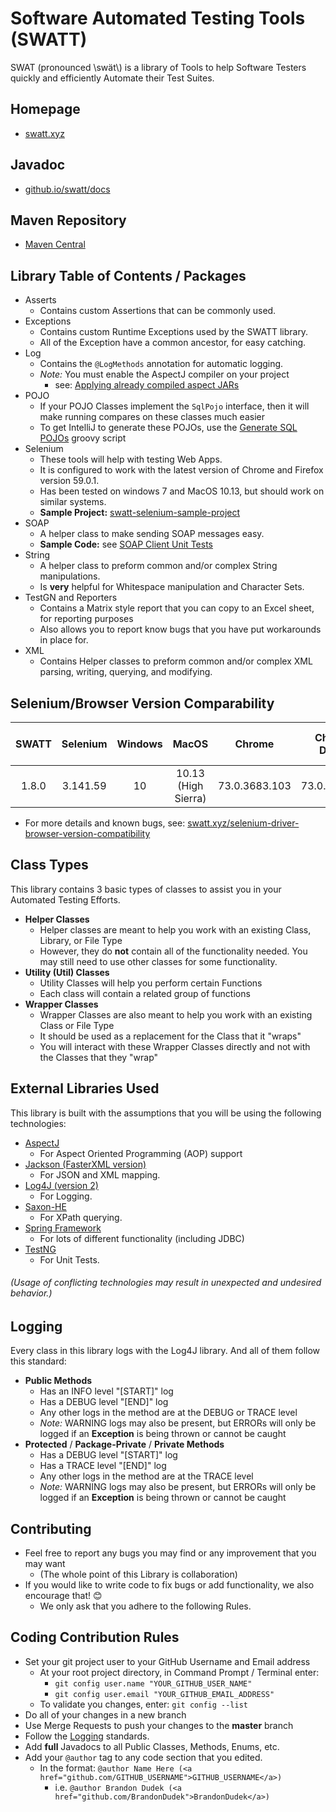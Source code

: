 # Software Automated Testing Tools (SWATT)
SWAT (pronounced \\swät\\) is a library of Tools to help Software Testers quickly and efficiently Automate their Test Suites.

## Homepage
* [swatt.xyz](https://swatt.xyz)

## Javadoc
* [github.io/swatt/docs](https://brandondudek.github.io/swatt/docs/)

## Maven Repository
* [Maven Central](https://mvnrepository.com/artifact/xyz.swatt)

## Library Table of Contents / Packages
* Asserts
  * Contains custom Assertions that can be commonly used.
* Exceptions
  * Contains custom Runtime Exceptions used by the SWATT library.
  * All of the Exception have a common ancestor, for easy catching.
* Log
  * Contains the `@LogMethods` annotation for automatic logging.
  * _Note:_ You must enable the AspectJ compiler on your project
    * see: [Applying already compiled aspect JARs](https://www.mojohaus.org/aspectj-maven-plugin/examples/libraryJars.html)
* POJO
  * If your POJO Classes implement the `SqlPojo` interface, then it will make running compares on these classes much easier
  * To get IntelliJ to generate these POJOs, use the [Generate SQL POJOs](https://github.com/BrandonDudek/swatt/blob/master/scripts/Generate%20SQL%20POJOs.groovy) groovy script
* Selenium
  * These tools will help with testing Web Apps.
  * It is configured to work with the latest version of Chrome and Firefox version 59.0.1.
  * Has been tested on windows 7 and MacOS 10.13, but should work on similar systems.
  * **Sample Project:** [swatt-selenium-sample-project](https://github.com/BrandonDudek/swatt-selenium-sample-project)
* SOAP
  * A helper class to make sending SOAP messages easy.
  * **Sample Code:** see [SOAP Client Unit Tests](https://github.com/BrandonDudek/swatt/blob/master/src/test/java/xyz/swatt/tests/soap/SoapClientTests.java)
* String
  * A helper class to preform common and/or complex String manipulations.
  * Is **very** helpful for Whitespace manipulation and Character Sets.
* TestGN and Reporters
  * Contains a Matrix style report that you can copy to an Excel sheet, for reporting purposes
  * Also allows you to report know bugs that you have put workarounds in place for.
* XML
  * Contains Helper classes to preform common and/or complex XML parsing, writing, querying, and modifying.

## Selenium/Browser Version Comparability
|SWATT|Selenium|Windows|MacOS|Chrome|Chrome Driver|Firefox|Gecko (FF) Driver|IE|IE Driver|
|:---:|:---:|:---:|:---:|:---:|:---:|:---:|:---:|:---:|:---:|
|1.8.0|3.141.59|10|10.13 (High Sierra)|73.0.3683.103|73.0.3683.68|60-66|0.24.0|11|3.141.5|
* For more details and known bugs, see: [swatt.xyz/selenium-driver-browser-version-compatibility](https://swatt.xyz/selenium-driver-browser-version-compatibility/)

## Class Types
This library contains 3 basic types of classes to assist you in your Automated Testing Efforts.
* **Helper Classes**
  * Helper classes are meant to help you work with an existing Class, Library, or File Type
  * However, they do **not** contain all of the functionality needed. You may still need to use other classes for 
  some functionality.
* **Utility (Util) Classes**
  * Utility Classes will help you perform certain Functions
  * Each class will contain a related group of functions 
* **Wrapper Classes**
  * Wrapper Classes are also meant to help you work with an existing Class or File Type
  * It should be used as a replacement for the Class that it "wraps"
  * You will interact with these Wrapper Classes directly and not with the Classes that they "wrap"
  
## External Libraries Used
This library is built with the assumptions that you will be using the following technologies:
* [AspectJ](https://www.eclipse.org/aspectj/)
  * For Aspect Oriented Programming (AOP) support
* [Jackson (FasterXML version)](https://github.com/FasterXML/jackson)
  * For JSON and XML mapping.
* [Log4J (version 2)](https://logging.apache.org/log4j/2.x/)
  * For Logging.
* [Saxon-HE](http://saxon.sourceforge.net/)
  * For XPath querying.
* [Spring Framework](https://spring.io/)
  * For lots of different functionality (including JDBC)
* [TestNG](http://testng.org/)
  * For Unit Tests.
  
###### (Usage of conflicting technologies may result in unexpected and undesired behavior.)

## Logging
Every class in this library logs with the Log4J library.
And all of them follow this standard:
* **Public Methods**
  * Has an INFO level "[START]" log
  * Has a DEBUG level "[END]" log
  * Any other logs in the method are at the DEBUG or TRACE level
  * _Note:_ WARNING logs may also be present, but ERRORs will only be logged if an **Exception** is being thrown or cannot be caught 
* **Protected** / **Package-Private** / **Private Methods**
  * Has a DEBUG level "[START]" log
  * Has a TRACE level "[END]" log
  * Any other logs in the method are at the TRACE level
  * _Note:_ WARNING logs may also be present, but ERRORs will only be logged if an **Exception** is being thrown or cannot be caught

## Contributing
* Feel free to report any bugs you may find or any improvement that you may want
  * (The whole point of this Library is collaboration)
* If you would like to write code to fix bugs or add functionality, we also encourage that! 😊
  * We only ask that you adhere to the following Rules.

## Coding Contribution Rules
* Set your git project user to your GitHub Username and Email address
  * At your root project directory, in Command Prompt / Terminal enter:
    * `git config user.name "YOUR_GITHUB_USER_NAME"`
    * `git config user.email "YOUR_GITHUB_EMAIL_ADDRESS"`
  * To validate you changes, enter: `git config --list`
* Do all of your changes in a new branch
* Use Merge Requests to push your changes to the **master** branch
* Follow the [Logging](#logging) standards.
* Add **full** Javadocs to all Public Classes, Methods, Enums, etc.
* Add your `@author` tag to any code section that you edited.
  * In the format: `@author Name Here (<a href="github.com/GITHUB_USERNAME">GITHUB_USERNAME</a>)`
    * i.e. `@author Brandon Dudek (<a href="github.com/BrandonDudek">BrandonDudek</a>)`
